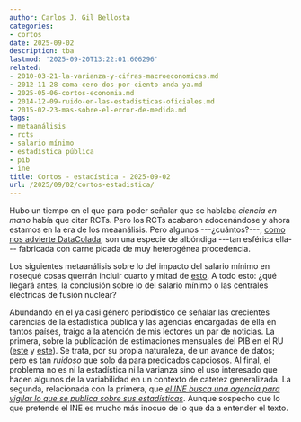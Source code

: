 ```yaml
---
author: Carlos J. Gil Bellosta
categories:
- cortos
date: 2025-09-02
description: tba
lastmod: '2025-09-20T13:22:01.606296'
related:
- 2010-03-21-la-varianza-y-cifras-macroeconomicas.md
- 2012-11-28-coma-cero-dos-por-ciento-anda-ya.md
- 2025-05-06-cortos-economia.md
- 2014-12-09-ruido-en-las-estadisticas-oficiales.md
- 2015-02-23-mas-sobre-el-error-de-medida.md
tags:
- metaanálisis
- rcts
- salario mínimo
- estadística pública
- pib
- ine
title: Cortos - estadística - 2025-09-02
url: /2025/09/02/cortos-estadistica/
---
```


Hubo un tiempo en el que para poder señalar que se hablaba _ciencia en mano_ había que citar RCTs. Pero los RCTs acabaron adocenándose y ahora estamos en la era de los meaanálisis. Pero algunos ---¿cuántos?---, [como nos advierte DataColada](https://datacolada.org/127), son una especie de albóndiga ---tan esférica ella--- fabricada con carne picada de muy heterogénea procedencia.

Los siguientes metaanálisis sobre lo del impacto del salario mínimo en nosequé cosas querrán incluir cuarto y mitad de [esto](https://www.nber.org/papers/w34033). A todo esto: ¿qué llegará antes, la conclusión sobre lo del salario mínimo o las centrales eléctricas de fusión nuclear?

Abundando en el ya casi género periodístico de señalar las crecientes carencias de la estadística pública y las agencias encargadas de ella en tantos países, traigo a la atención de mis lectores un par de noticias. La primera, sobre la publicación de estimaciones mensuales del PIB en el RU ([este](https://www.ft.com/content/288de812-b4f4-48d2-b72c-ecd86e6878b7) y [este](https://www.ft.com/content/8938d80e-b305-4f07-885e-7acb4f0f7a61)). Se trata, por su propia naturaleza, de un avance de datos; pero es tan _ruidoso_ que solo da para predicados capciosos. Al final, el problema no es ni la estadística ni la varianza sino el uso interesado que hacen algunos de la variabilidad en un contexto de catetez generalizada. La segunda, relacionada con la primera, que [_el INE busca una agencia para vigilar lo que se publica sobre sus estadísticas_](https://www.elconfidencial.com/economia/2025-08-23/ine-busca-agencia-para-vigilar-publicaciones-en-medios_4195140/). Aunque sospecho que lo que pretende el INE es mucho más inocuo de lo que da a entender el texto.